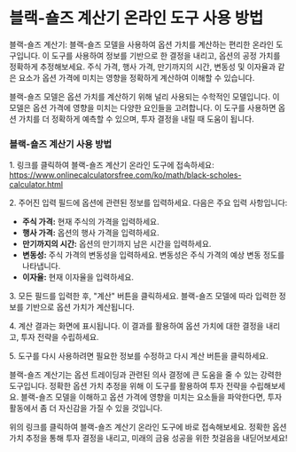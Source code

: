 블랙-숄즈 계산기 온라인 도구 사용 방법
======================

블랙-숄즈 계산기: 블랙-숄즈 모델을 사용하여 옵션 가치를 계산하는 편리한 온라인 도구입니다. 이 도구를 사용하여 정보를 기반으로 한 결정을 내리고, 옵션의 공정 가치를 정확하게 추정해보세요. 주식 가격, 행사 가격, 만기까지의 시간, 변동성 및 이자율과 같은 요소가 옵션 가격에 미치는 영향을 정확하게 계산하여 이해할 수 있습니다.

블랙-숄즈 모델은 옵션 가치를 계산하기 위해 널리 사용되는 수학적인 모델입니다. 이 모델은 옵션 가격에 영향을 미치는 다양한 요인들을 고려합니다. 이 도구를 사용하면 옵션 가치를 더 정확하게 예측할 수 있으며, 투자 결정을 내릴 때 도움이 됩니다.

### 블랙-숄즈 계산기 사용 방법

1\. 링크를 클릭하여 블랙-숄즈 계산기 온라인 도구에 접속하세요: <https://www.onlinecalculatorsfree.com/ko/math/black-scholes-calculator.html>

2\. 주어진 입력 필드에 옵션에 관련된 정보를 입력하세요. 다음은 주요 입력 사항입니다:

- **주식 가격:** 현재 주식의 가격을 입력하세요.
- **행사 가격:** 옵션의 행사 가격을 입력하세요.
- **만기까지의 시간:** 옵션의 만기까지 남은 시간을 입력하세요.
- **변동성:** 주식 가격의 변동성을 입력하세요. 변동성은 주식 가격의 예상 변동 정도를 나타냅니다.
- **이자율:** 현재 이자율을 입력하세요.

3\. 모든 필드를 입력한 후, "계산" 버튼을 클릭하세요. 블랙-숄즈 모델에 따라 입력한 정보를 기반으로 옵션 가치가 계산됩니다.

4\. 계산 결과는 화면에 표시됩니다. 이 결과를 활용하여 옵션 가치에 대한 결정을 내리고, 투자 전략을 수립하세요.

5\. 도구를 다시 사용하려면 필요한 정보를 수정하고 다시 계산 버튼을 클릭하세요.

블랙-숄즈 계산기는 옵션 트레이딩과 관련된 의사 결정에 큰 도움을 줄 수 있는 강력한 도구입니다. 정확한 옵션 가치 추정을 위해 이 도구를 활용하여 투자 전략을 수립해보세요. 블랙-숄즈 모델을 이해하고 옵션 가격에 영향을 미치는 요소들을 파악한다면, 투자 활동에서 좀 더 자신감을 가질 수 있을 것입니다.

위의 링크를 클릭하여 블랙-숄즈 계산기 온라인 도구에 바로 접속해보세요. 정확한 옵션 가치 추정을 통해 투자 결정을 내리고, 미래의 금융 성공을 위한 첫걸음을 내딛어보세요!